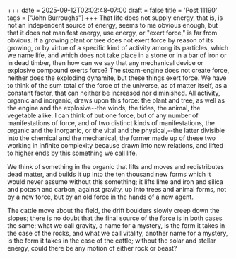 +++
date = 2025-09-12T02:02:48-07:00
draft = false
title = 'Post 11190'
tags = ["John Burroughs"]
+++
That life does not supply energy, that is, is not an independent source of energy, seems to me obvious enough, but that it does not manifest energy, use energy, or "exert force," is far from obvious. If a growing plant or tree does not exert force by reason of its growing, or by virtue of a specific kind of activity among its particles, which we name life, and which does not take place in a stone or in a bar of iron or in dead timber, then how can we say that any mechanical device or explosive compound exerts force? The steam-engine does not create force, neither does the exploding dynamite, but these things exert force. We have to think of the sum total of the force of the universe, as of matter itself, as a constant factor, that can neither be increased nor diminished. All activity, organic and inorganic, draws upon this force: the plant and tree, as well as the engine and the explosive--the winds, the tides, the animal, the vegetable alike. I can think of but one force, but of any number of manifestations of force, and of two distinct kinds of manifestations, the organic and the inorganic, or the vital and the physical,--the latter divisible into the chemical and the mechanical, the former made up of these two working in infinite complexity because drawn into new relations, and lifted to higher ends by this something we call life.

We think of something in the organic that lifts and moves and redistributes dead matter, and builds it up into the ten thousand new forms which it would never assume without this something; it lifts lime and iron and silica and potash and carbon, against gravity, up into trees and animal forms, not by a new force, but by an old force in the hands of a new agent.

The cattle move about the field, the drift boulders slowly creep down the slopes; there is no doubt that the final source of the force is in both cases the same; what we call gravity, a name for a mystery, is the form it takes in the case of the rocks, and what we call vitality, another name for a mystery, is the form it takes in the case of the cattle; without the solar and stellar energy, could there be any motion of either rock or beast?

